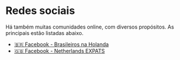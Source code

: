 # Redes sociais

Há também muitas comunidades online, com diversos propósitos. As principais estão listadas abaixo.

- [🇧🇷 Facebook - Brasileiros na Holanda](todo)
- [🇬🇧 Facebook - Netherlands EXPATS](todo)
